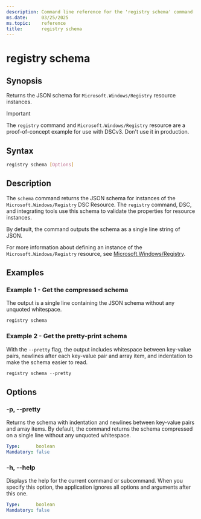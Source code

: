 ```yaml
---
description: Command line reference for the 'registry schema' command
ms.date:     03/25/2025
ms.topic:    reference
title:       registry schema
---
```


# registry schema

## Synopsis

Returns the JSON schema for `Microsoft.Windows/Registry` resource instances.

> [!IMPORTANT]
> The `registry` command and `Microsoft.Windows/Registry` resource are a proof-of-concept example
> for use with DSCv3. Don't use it in production.

## Syntax

```sh
registry schema [Options]
```

## Description

The `schema` command returns the JSON schema for instances of the `Microsoft.Windows/Registry` DSC
Resource. The `registry` command, DSC, and integrating tools use this schema to validate the
properties for resource instances.

By default, the command outputs the schema as a single line string of JSON.

For more information about defining an instance of the `Microsoft.Windows/Registry` resource, see
[Microsoft.Windows/Registry][01].

## Examples

### Example 1 - Get the compressed schema

<a id="example-1"></a>

The output is a single line containing the JSON schema without any unquoted whitespace.

```powershell
registry schema
```

### Example 2 - Get the pretty-print schema

<a id="example-2"></a>

With the `--pretty` flag, the output includes whitespace between key-value pairs, newlines after
each key-value pair and array item, and indentation to make the schema easier to read.

```powershell
registry schema --pretty
```

## Options

### -p, --pretty

<a id="-p"></a>
<a id="--pretty"></a>

Returns the schema with indentation and newlines between key-value pairs and array items. By
default, the command returns the schema compressed on a single line without any unquoted
whitespace.

```yaml
Type:      boolean
Mandatory: false
```

### -h, --help

<a id="-h"></a>
<a id="--help"></a>

Displays the help for the current command or subcommand. When you specify this option, the
application ignores all options and arguments after this one.

```yaml
Type:      boolean
Mandatory: false
```

<!-- Link references -->
[01]: ../../../resources/Microsoft/Windows/Registry/index.md
